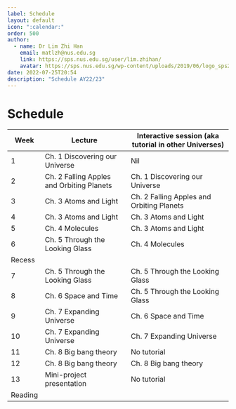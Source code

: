 ```yaml
---
label: Schedule
layout: default
icon: ":calendar:"
order: 500
author:
  - name: Dr Lim Zhi Han
    email: matlzh@nus.edu.sg
    link: https://sps.nus.edu.sg/user/lim.zhihan/
    avatar: https://sps.nus.edu.sg/wp-content/uploads/2019/06/logo_sps20.png
date: 2022-07-25T20:54
description: "Schedule AY22/23"
---
```


# Schedule

| Week    | Lecture                                   | Interactive session (aka tutorial in other Universes) |
|---------|-------------------------------------------|-------------------------------------------------------|
|       1 | Ch. 1 Discovering our Universe            | Nil                                                   |
|       2 | Ch. 2 Falling Apples and Orbiting Planets | Ch. 1 Discovering our Universe                        |
|       3 | Ch. 3 Atoms and Light                     | Ch. 2 Falling Apples and Orbiting Planets             |
|       4 | Ch. 3 Atoms and Light                     | Ch. 3 Atoms and Light                                 |
|       5 | Ch. 4 Molecules                           | Ch. 3 Atoms and Light                                 |
|       6 | Ch. 5 Through the Looking Glass           | Ch. 4 Molecules                                       |
|  Recess |                                           |                                                       |
|       7 | Ch. 5 Through the Looking Glass           | Ch. 5 Through the Looking Glass                       |
|       8 | Ch. 6 Space and Time                      | Ch. 5 Through the Looking Glass                       |
|       9 | Ch. 7 Expanding Universe                  | Ch. 6 Space and Time                                  |
|      10 | Ch. 7 Expanding Universe                  | Ch. 7 Expanding Universe                              |
|      11 | Ch. 8 Big bang theory                     | No tutorial                                           |
|      12 | Ch. 8 Big bang theory                     | Ch. 8 Big bang theory                                 |
|      13 | Mini-project presentation                 | No tutorial                                           |
| Reading |                                           |                                                       |